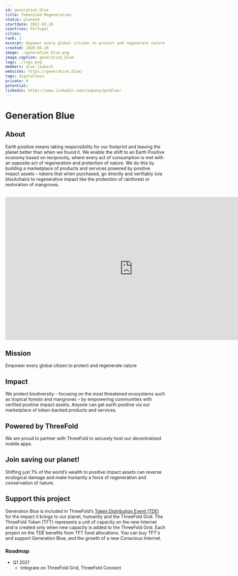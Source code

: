 ```yaml
---
id: generation_blue
title: Tokenized Regeneration
status: planned
startdate: 2021-03-20
countries: Portugal
cities: 
rank: 2
excerpt: Empower every global citizen to protect and regenerate nature.
created: 2020-04-20
image: ./generation_blue.png
image_caption: generation_blue
logo: ./logo.png
members: alan_laubsch
websites: https://generation.blue/
tags: digitaltwin
private: 0
potential:
linkedin: https://www.linkedin.com/company/genblue/
---
```


# Generation Blue

## About

Earth positive means taking responsibility for our footprint and leaving the planet better than when we found it. We enable the shift to an Earth Positive economy based on reciprocity, where every act of consumption is met with an opposite act of regeneration and protection of nature. We do this by building a marketplace of products and services powered by positive impact assets – tokens that when purchased, go directly and verifiably (via blockchain) to regenerative impact like the protection of rainforest or restoration of mangroves.

<BR>

<iframe src="https://player.vimeo.com/video/430716502" width="800" height="450" frameborder="0" allow="autoplay; fullscreen" allowfullscreen></iframe>

<BR>


## Mission

Empower every global citizen to protect and regenerate nature

## Impact

We protect biodiversity – focusing on the most threatened ecosystems such as tropical forests and mangroves – by empowering communities with verified positive impact assets. Anyone can get earth positive via our marketplace of token-backed products and services.

## Powered by ThreeFold

We are proud to partner with ThreeFold to securely host our decentralized mobile apps.

## Join saving our planet!

Shifting just 1% of the world’s wealth to positive impact assets can reverse ecological damage and make humanity a force of regeneration and conservation of nature.

## Support this project

Generation Blue is included in ThreeFold’s [Token Distribution Event (TDE)](https://wiki.threefold.io/#/tdeoverview)</a> for the impact it brings to our planet, humanity and the ThreeFold Grid.
The ThreeFold Token (TFT) represents a unit of capacity on the new Internet and is created only when new capacity is added to the ThreeFold Grid.
Each project on the TDE benefits from TFT fund allocations. You can buy TFT's and support Generation Blue, and the growth of a new Conscious Internet.

### Roadmap

- Q1 2021
    - Integrate on ThreeFold Grid, ThreeFold Connect
    
